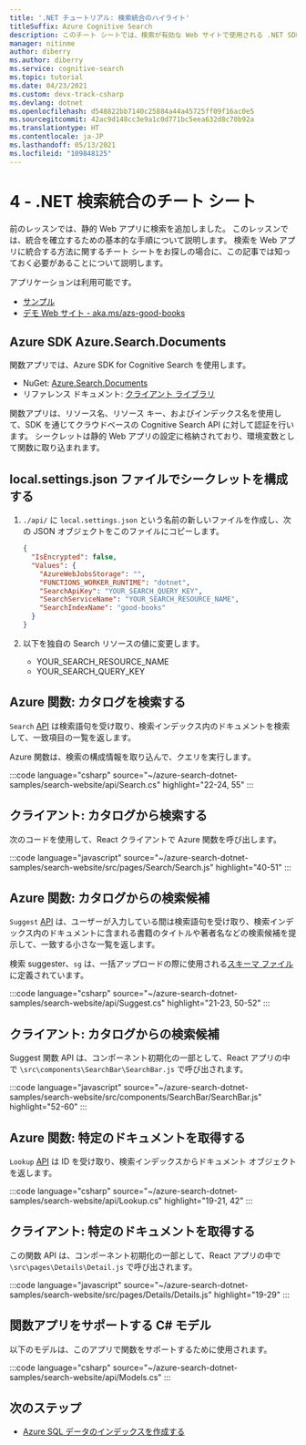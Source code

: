 ```yaml
---
title: '.NET チュートリアル: 検索統合のハイライト'
titleSuffix: Azure Cognitive Search
description: このチート シートでは、検索が有効な Web サイトで使用される .NET SDK 検索統合クエリについて説明します。
manager: nitinme
author: diberry
ms.author: diberry
ms.service: cognitive-search
ms.topic: tutorial
ms.date: 04/23/2021
ms.custom: devx-track-csharp
ms.devlang: dotnet
ms.openlocfilehash: d548822bb7140c25884a44a45725ff09f16ac0e5
ms.sourcegitcommit: 42ac9d148cc3e9a1c0d771bc5eea632d8c70b92a
ms.translationtype: HT
ms.contentlocale: ja-JP
ms.lasthandoff: 05/13/2021
ms.locfileid: "109848125"
---
```

# <a name="4---net-search-integration-cheat-sheet"></a>4 - .NET 検索統合のチート シート

前のレッスンでは、静的 Web アプリに検索を追加しました。 このレッスンでは、統合を確立するための基本的な手順について説明します。 検索を Web アプリに統合する方法に関するチート シートをお探しの場合に、この記事では知っておく必要があることについて説明します。

アプリケーションは利用可能です。 
* [サンプル](https://github.com/azure-samples/azure-search-dotnet-samples/tree/master/search-website)
* [デモ Web サイト - aka.ms/azs-good-books](https://aka.ms/azs-good-books)

## <a name="azure-sdk-azuresearchdocuments"></a>Azure SDK Azure.Search.Documents

関数アプリでは、Azure SDK for Cognitive Search を使用します。

* NuGet: [Azure.Search.Documents](https://www.nuget.org/packages/Azure.Search.Documents/)
* リファレンス ドキュメント: [クライアント ライブラリ](/dotnet/api/overview/azure/search)

関数アプリは、リソース名、リソース キー、およびインデックス名を使用して、SDK を通じてクラウドベースの Cognitive Search API に対して認証を行います。 シークレットは静的 Web アプリの設定に格納されており、環境変数として関数に取り込まれます。 

## <a name="configure-secrets-in-a-localsettingsjson-file"></a>local.settings.json ファイルでシークレットを構成する

1. `./api/` に `local.settings.json` という名前の新しいファイルを作成し、次の JSON オブジェクトをこのファイルにコピーします。

    ```json
    {
      "IsEncrypted": false,
      "Values": {
        "AzureWebJobsStorage": "",
        "FUNCTIONS_WORKER_RUNTIME": "dotnet",
        "SearchApiKey": "YOUR_SEARCH_QUERY_KEY",
        "SearchServiceName": "YOUR_SEARCH_RESOURCE_NAME",
        "SearchIndexName": "good-books"
      }
    }
    ```

1. 以下を独自の Search リソースの値に変更します。 
    * YOUR_SEARCH_RESOURCE_NAME
    * YOUR_SEARCH_QUERY_KEY

## <a name="azure-function-search-the-catalog"></a>Azure 関数: カタログを検索する

`Search` [API](https://github.com/Azure-Samples/azure-search-dotnet-samples/blob/master/search-website/api/Search.cs) は検索語句を受け取り、検索インデックス内のドキュメントを検索して、一致項目の一覧を返します。 

Azure 関数は、検索の構成情報を取り込んで、クエリを実行します。

:::code language="csharp" source="~/azure-search-dotnet-samples/search-website/api/Search.cs" highlight="22-24, 55" :::

## <a name="client-search-from-the-catalog"></a>クライアント: カタログから検索する

次のコードを使用して、React クライアントで Azure 関数を呼び出します。 

:::code language="javascript" source="~/azure-search-dotnet-samples/search-website/src/pages/Search/Search.js" highlight="40-51" :::

## <a name="azure-function-suggestions-from-the-catalog"></a>Azure 関数: カタログからの検索候補

`Suggest` [API](https://github.com/Azure-Samples/azure-search-dotnet-samples/blob/master/search-website/api/Suggest.cs) は、ユーザーが入力している間は検索語句を受け取り、検索インデックス内のドキュメントに含まれる書籍のタイトルや著者名などの検索候補を提示して、一致する小さな一覧を返します。 

検索 suggester、`sg` は、一括アップロードの際に使用される[スキーマ ファイル](https://github.com/Azure-Samples/azure-search-dotnet-samples/blob/master/search-website/bulk-insert/BookSearchIndex.cs)に定義されています。

:::code language="csharp" source="~/azure-search-dotnet-samples/search-website/api/Suggest.cs" highlight="21-23, 50-52" :::

## <a name="client-suggestions-from-the-catalog"></a>クライアント: カタログからの検索候補

Suggest 関数 API は、コンポーネント初期化の一部として、React アプリの中で `\src\components\SearchBar\SearchBar.js` で呼び出されます。

:::code language="javascript" source="~/azure-search-dotnet-samples/search-website/src/components/SearchBar/SearchBar.js" highlight="52-60" :::

## <a name="azure-function-get-specific-document"></a>Azure 関数: 特定のドキュメントを取得する 

`Lookup` [API](https://github.com/Azure-Samples/azure-search-dotnet-samples/blob/master/search-website/api/Lookup.cs) は ID を受け取り、検索インデックスからドキュメント オブジェクトを返します。 

:::code language="csharp" source="~/azure-search-dotnet-samples/search-website/api/Lookup.cs" highlight="19-21, 42" :::

## <a name="client-get-specific-document"></a>クライアント: 特定のドキュメントを取得する 

この関数 API は、コンポーネント初期化の一部として、React アプリの中で `\src\pages\Details\Detail.js` で呼び出されます。

:::code language="javascript" source="~/azure-search-dotnet-samples/search-website/src/pages/Details/Details.js" highlight="19-29" :::

## <a name="c-models-to-support-function-app"></a>関数アプリをサポートする C# モデル

以下のモデルは、このアプリで関数をサポートするために使用されます。

:::code language="csharp" source="~/azure-search-dotnet-samples/search-website/api/Models.cs" :::

## <a name="next-steps"></a>次のステップ

* [Azure SQL データのインデックスを作成する](search-indexer-tutorial.md)
